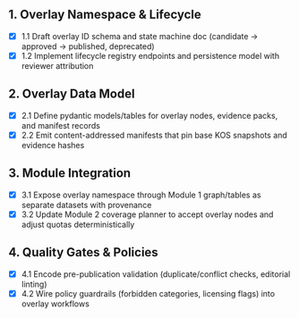 ## 1. Overlay Namespace & Lifecycle
- [x] 1.1 Draft overlay ID schema and state machine doc (candidate → approved → published, deprecated)
- [x] 1.2 Implement lifecycle registry endpoints and persistence model with reviewer attribution

## 2. Overlay Data Model
- [x] 2.1 Define pydantic models/tables for overlay nodes, evidence packs, and manifest records
- [x] 2.2 Emit content-addressed manifests that pin base KOS snapshots and evidence hashes

## 3. Module Integration
- [x] 3.1 Expose overlay namespace through Module 1 graph/tables as separate datasets with provenance
- [x] 3.2 Update Module 2 coverage planner to accept overlay nodes and adjust quotas deterministically

## 4. Quality Gates & Policies
- [x] 4.1 Encode pre-publication validation (duplicate/conflict checks, editorial linting)
- [x] 4.2 Wire policy guardrails (forbidden categories, licensing flags) into overlay workflows
